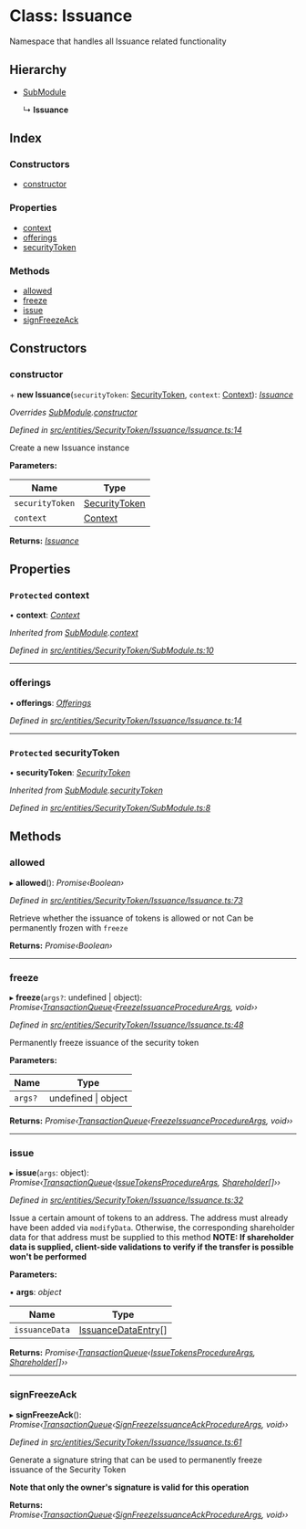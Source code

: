 # Class: Issuance

Namespace that handles all Issuance related functionality

## Hierarchy

- [SubModule](_entities_securitytoken_submodule_.submodule.md)

  ↳ **Issuance**

## Index

### Constructors

- [constructor](_entities_securitytoken_issuance_issuance_.issuance.md#constructor)

### Properties

- [context](_entities_securitytoken_issuance_issuance_.issuance.md#protected-context)
- [offerings](_entities_securitytoken_issuance_issuance_.issuance.md#offerings)
- [securityToken](_entities_securitytoken_issuance_issuance_.issuance.md#protected-securitytoken)

### Methods

- [allowed](_entities_securitytoken_issuance_issuance_.issuance.md#allowed)
- [freeze](_entities_securitytoken_issuance_issuance_.issuance.md#freeze)
- [issue](_entities_securitytoken_issuance_issuance_.issuance.md#issue)
- [signFreezeAck](_entities_securitytoken_issuance_issuance_.issuance.md#signfreezeack)

## Constructors

### constructor

\+ **new Issuance**(`securityToken`: [SecurityToken](_entities_securitytoken_securitytoken_.securitytoken.md), `context`: [Context](_context_.context.md)): _[Issuance](_entities_securitytoken_issuance_issuance_.issuance.md)_

_Overrides [SubModule](_entities_securitytoken_submodule_.submodule.md).[constructor](_entities_securitytoken_submodule_.submodule.md#constructor)_

_Defined in [src/entities/SecurityToken/Issuance/Issuance.ts:14](https://github.com/PolymathNetwork/polymath-sdk/blob/d80c6e9/src/entities/SecurityToken/Issuance/Issuance.ts#L14)_

Create a new Issuance instance

**Parameters:**

| Name            | Type                                                                     |
| --------------- | ------------------------------------------------------------------------ |
| `securityToken` | [SecurityToken](_entities_securitytoken_securitytoken_.securitytoken.md) |
| `context`       | [Context](_context_.context.md)                                          |

**Returns:** _[Issuance](_entities_securitytoken_issuance_issuance_.issuance.md)_

## Properties

### `Protected` context

• **context**: _[Context](_context_.context.md)_

_Inherited from [SubModule](_entities_securitytoken_submodule_.submodule.md).[context](_entities_securitytoken_submodule_.submodule.md#protected-context)_

_Defined in [src/entities/SecurityToken/SubModule.ts:10](https://github.com/PolymathNetwork/polymath-sdk/blob/d80c6e9/src/entities/SecurityToken/SubModule.ts#L10)_

---

### offerings

• **offerings**: _[Offerings](_entities_securitytoken_issuance_offerings_.offerings.md)_

_Defined in [src/entities/SecurityToken/Issuance/Issuance.ts:14](https://github.com/PolymathNetwork/polymath-sdk/blob/d80c6e9/src/entities/SecurityToken/Issuance/Issuance.ts#L14)_

---

### `Protected` securityToken

• **securityToken**: _[SecurityToken](_entities_securitytoken_securitytoken_.securitytoken.md)_

_Inherited from [SubModule](_entities_securitytoken_submodule_.submodule.md).[securityToken](_entities_securitytoken_submodule_.submodule.md#protected-securitytoken)_

_Defined in [src/entities/SecurityToken/SubModule.ts:8](https://github.com/PolymathNetwork/polymath-sdk/blob/d80c6e9/src/entities/SecurityToken/SubModule.ts#L8)_

## Methods

### allowed

▸ **allowed**(): _Promise‹Boolean›_

_Defined in [src/entities/SecurityToken/Issuance/Issuance.ts:73](https://github.com/PolymathNetwork/polymath-sdk/blob/d80c6e9/src/entities/SecurityToken/Issuance/Issuance.ts#L73)_

Retrieve whether the issuance of tokens is allowed or not
Can be permanently frozen with `freeze`

**Returns:** _Promise‹Boolean›_

---

### freeze

▸ **freeze**(`args?`: undefined | object): _Promise‹[TransactionQueue](_entities_transactionqueue_.transactionqueue.md)‹[FreezeIssuanceProcedureArgs](../interfaces/_types_index_.freezeissuanceprocedureargs.md), void››_

_Defined in [src/entities/SecurityToken/Issuance/Issuance.ts:48](https://github.com/PolymathNetwork/polymath-sdk/blob/d80c6e9/src/entities/SecurityToken/Issuance/Issuance.ts#L48)_

Permanently freeze issuance of the security token

**Parameters:**

| Name    | Type                    |
| ------- | ----------------------- |
| `args?` | undefined &#124; object |

**Returns:** _Promise‹[TransactionQueue](_entities_transactionqueue_.transactionqueue.md)‹[FreezeIssuanceProcedureArgs](../interfaces/_types_index_.freezeissuanceprocedureargs.md), void››_

---

### issue

▸ **issue**(`args`: object): _Promise‹[TransactionQueue](_entities_transactionqueue_.transactionqueue.md)‹[IssueTokensProcedureArgs](../interfaces/_types_index_.issuetokensprocedureargs.md), [Shareholder](_entities_shareholder_.shareholder.md)[]››_

_Defined in [src/entities/SecurityToken/Issuance/Issuance.ts:32](https://github.com/PolymathNetwork/polymath-sdk/blob/d80c6e9/src/entities/SecurityToken/Issuance/Issuance.ts#L32)_

Issue a certain amount of tokens to an address. The address must already have been added via `modifyData`. Otherwise,
the corresponding shareholder data for that address must be supplied to this method
**NOTE: If shareholder data is supplied, client-side validations to verify if the transfer is possible won't be performed**

**Parameters:**

▪ **args**: _object_

| Name           | Type                                                                    |
| -------------- | ----------------------------------------------------------------------- |
| `issuanceData` | [IssuanceDataEntry](../interfaces/_types_index_.issuancedataentry.md)[] |

**Returns:** _Promise‹[TransactionQueue](_entities_transactionqueue_.transactionqueue.md)‹[IssueTokensProcedureArgs](../interfaces/_types_index_.issuetokensprocedureargs.md), [Shareholder](_entities_shareholder_.shareholder.md)[]››_

---

### signFreezeAck

▸ **signFreezeAck**(): _Promise‹[TransactionQueue](_entities_transactionqueue_.transactionqueue.md)‹[SignFreezeIssuanceAckProcedureArgs](../interfaces/_types_index_.signfreezeissuanceackprocedureargs.md), void››_

_Defined in [src/entities/SecurityToken/Issuance/Issuance.ts:61](https://github.com/PolymathNetwork/polymath-sdk/blob/d80c6e9/src/entities/SecurityToken/Issuance/Issuance.ts#L61)_

Generate a signature string that can be used to permanently freeze issuance of the Security Token

**Note that only the owner's signature is valid for this operation**

**Returns:** _Promise‹[TransactionQueue](_entities_transactionqueue_.transactionqueue.md)‹[SignFreezeIssuanceAckProcedureArgs](../interfaces/_types_index_.signfreezeissuanceackprocedureargs.md), void››_
